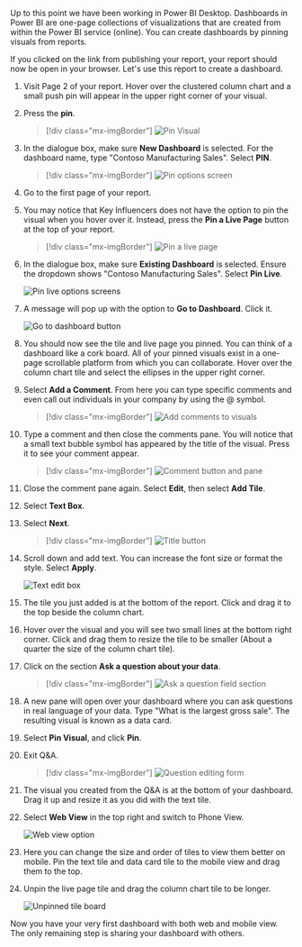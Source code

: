 Up to this point we have been working in Power BI Desktop. Dashboards in Power BI are one-page collections of visualizations that are created from within the Power BI service (online). You can create dashboards by pinning visuals from reports.

If you clicked on the link from publishing your report, your report should now be open in your browser. Let's use this report to create a dashboard.

1. Visit Page 2 of your report. Hover over the clustered column chart and a small push pin will appear in the upper right corner of your visual.

2. Press the **pin**.

    >[!div class="mx-imgBorder"]
    >![Pin Visual](../media/pin-visual-button.png)

3. In the dialogue box, make sure **New Dashboard** is selected. For the dashboard name, type "Contoso Manufacturing Sales". Select **PIN**.

    >[!div class="mx-imgBorder"]
    >![Pin options screen](../media/pin-options-screen.png)

4. Go to the first page of your report.

5. You may notice that Key Influencers does not have the option to pin the visual when you hover over it. Instead, press the **Pin a Live Page** button at the top of your report.

    >[!div class="mx-imgBorder"]
    >![Pin a live page](../media/pin-a-live-page.png)

6. In the dialogue box, make sure **Existing Dashboard** is selected. Ensure the dropdown shows "Contoso Manufacturing Sales". Select **Pin Live**.

    ![Pin live options screens](../media/pin-live-button.png)

7. A message will pop up with the option to **Go to Dashboard**. Click it.

    ![Go to dashboard button](../media/go-to-dashboard-button.png)

8. You should now see the tile and live page you pinned. You can think of a dashboard like a cork board. All of your pinned visuals exist in a one-page scrollable platform from which you can collaborate. Hover over the column chart tile and select the ellipses in the upper right corner.

9. Select **Add a Comment**. From here you can type specific comments and even call out individuals in your company by using the @ symbol.

    >[!div class="mx-imgBorder"]
    >![Add comments to visuals](../media/open-comments-visual.png)

10. Type a comment and then close the comments pane. You will notice that a small text bubble symbol has appeared by the title of the visual. Press it to see your comment appear.

    >[!div class="mx-imgBorder"]
    >![Comment button and pane](../media/comment-button.png)

11. Close the comment pane again. Select **Edit**, then select **Add Tile**.

12. Select **Text Box**.

13. Select **Next**.

    >[!div class="mx-imgBorder"]
    >![Title button](../media/add-tile.png)

14. Scroll down and add text. You can increase the font size or format the style. Select **Apply**.

    ![Text edit box](../media/add-textbox-tile.png)

15. The tile you just added is at the bottom of the report. Click and drag it to the top beside the column chart.

16. Hover over the visual and you will see two small lines at the bottom right corner. Click and drag them to resize the tile to be smaller (About a quarter the size of the column chart tile).

17. Click on the section **Ask a question about your data**.

    >[!div class="mx-imgBorder"]
    >![Ask a question field section](../media/ask-a-question-about-your-data.png)

18. A new pane will open over your dashboard where you can ask questions in real language of your data. Type "What is the largest gross sale". The resulting visual is known as a data card.

19. Select **Pin Visual**, and click **Pin**.

20. Exit Q&A.

    >[!div class="mx-imgBorder"]
    >![Question editing form](../media/exit-q-and-a.png)

20. The visual you created from the Q&A is at the bottom of your dashboard. Drag it up and resize it as you did with the text tile.

21. Select **Web View** in the top right and switch to Phone View.

    ![Web view option](../media/web-view-button.png)

22. Here you can change the size and order of tiles to view them better on mobile. Pin the text tile and data card tile to the mobile view and drag them to the top.

23. Unpin the live page tile and drag the column chart tile to be longer.

    ![Unpinned tile board](../media/unpinned-tile-board.png)

Now you have your very first dashboard with both web and mobile view. The only remaining step is sharing your dashboard with others.

